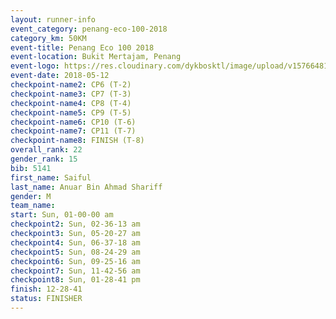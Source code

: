 ```yaml
--- 
layout: runner-info 
event_category: penang-eco-100-2018 
category_km: 50KM 
event-title: Penang Eco 100 2018 
event-location: Bukit Mertajam, Penang 
event-logo: https://res.cloudinary.com/dykbosktl/image/upload/v1576648106/Logo/Logo_lovxhg.jpg 
event-date: 2018-05-12 
checkpoint-name2: CP6 (T-2) 
checkpoint-name3: CP7 (T-3) 
checkpoint-name4: CP8 (T-4) 
checkpoint-name5: CP9 (T-5) 
checkpoint-name6: CP10 (T-6) 
checkpoint-name7: CP11 (T-7) 
checkpoint-name8: FINISH (T-8) 
overall_rank: 22
gender_rank: 15
bib: 5141
first_name: Saiful
last_name: Anuar Bin Ahmad Shariff
gender: M
team_name: 
start: Sun, 01-00-00 am
checkpoint2: Sun, 02-36-13 am
checkpoint3: Sun, 05-20-27 am
checkpoint4: Sun, 06-37-18 am
checkpoint5: Sun, 08-24-29 am
checkpoint6: Sun, 09-25-16 am
checkpoint7: Sun, 11-42-56 am
checkpoint8: Sun, 01-28-41 pm
finish: 12-28-41
status: FINISHER
--- 
```

